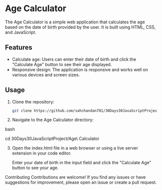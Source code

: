 # Age Calculator

The Age Calculator is a simple web application that calculates the age based on the date of birth provided by the user. It is built using HTML, CSS, and JavaScript.

## Features

- Calculate age: Users can enter their date of birth and click the "Calculate Age" button to see their age displayed.
- Responsive design: The application is responsive and works well on various devices and screen sizes.

## Usage

1. Clone the repository:

   ```bash
   git clone https://github.com/sahchandan781/30Days30JavaScriptProject.git
   
2. Navigate to the Age Calculator directory:

bash

cd 30Days30JavaScriptProject/Age\ Calculator

3. Open the index.html file in a web browser or using a live server extension in your code editor.

   Enter your date of birth in the input field and click the "Calculate Age" button to see your age.

Contributing
Contributions are welcome! If you find any issues or have suggestions for improvement, please open an issue or create a pull request.


